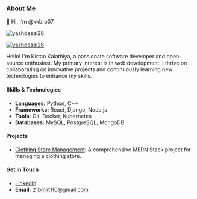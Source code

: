 

### About Me

👋 Hi, I’m @kkbro07
<p align="left"> <img src="https://komarev.com/ghpvc/?username=kkbro07&label=Profile%20views&color=0e75b6&style=flat" alt="yashdesai28" /> </p>

<p align="left"> <a href="https://github.com/ryo-ma/github-profile-trophy"><img src="https://github-profile-trophy.vercel.app/?username=yashdesai28" alt="yashdesai28" /></a> </p>

Hello! I'm Kirtan Kalathiya, a passionate software developer and open-source enthusiast. My primary interest is in web development. I thrive on collaborating on innovative projects and continuously learning new technologies to enhance my skills.

#### Skills & Technologies
- **Languages:** Python, C++
- **Frameworks:** React, Django, Node.js
- **Tools:** Git, Docker, Kubernetes
- **Databases:** MySQL, PostgreSQL, MongoDB

#### Projects
- [Clothing Store Management](https://github.com/kkbro07/cloth-shop.git): A comprehensive MERN Stack project for managing a clothing store.

#### Get in Touch
- [LinkedIn](https://www.linkedin.com/in/kirtankalathiya?utm_source=share&utm_campaign=share_via&utm_content=profile&utm_medium=android_app)
- **Email:** [21bmiit110@gmail.com](mailto:21bmiit110@gmail.com)
